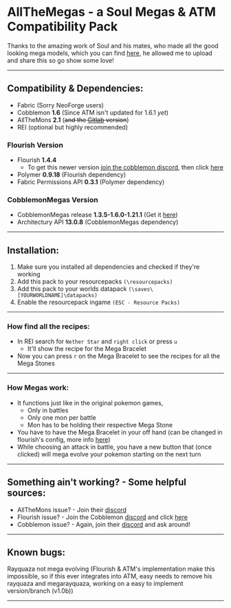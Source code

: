 # AllTheMegas - a Soul Megas & ATM Compatibility Pack

Thanks to the amazing work of Soul and his mates, who made all the good looking mega models, which you can find [here](https://modrinth.com/datapack/soul-megas-free-megas-for-all), he allowed me to upload and share this so go show some love!
____________________________________________________________________________________________________
## Compatibility & Dependencies:

- Fabric (Sorry NeoForge users)
- Cobblemon **1.6** (Since ATM isn't updated for 1.6.1 _yet_)
- AllTheMons **2.1** (~~and the [Gitlab](https://gitlab.com/allthemons/allthemons) version~~)
- REI (optional but highly recommended)

### Flourish Version

- Flourish **1.4.4**  
  - To get this newer version [join the cobblemon discord](https://discord.com/invite/cobblemon), then click [here](https://discord.com/channels/934267676354834442/1311740597119352893/1334187731605000243)
- Polymer **0.9.18** (Flourish dependency)
- Fabric Permissions API **0.3.1** (Polymer dependency)

### CobblemonMegas Version
- CobblemonMegas release **1.3.5-1.6.0-1.21.1** (Get it [here](https://github.com/jornadascobblemon/CobblemonMegas/releases/download/1.3.5-1.6.0-1.21.1/CobblemonMegas-fabric-1.3.5-1.6.0+1.21.1.jar))
- Architectury API **13.0.8** (CobblemonMegas dependency)
____________________________________________________________________________________________________
## Installation:

1. Make sure you installed all dependencies and checked if they're working
2. Add this pack to your resourcepacks `(\resourcepacks)`
3. Add this pack to your worlds datapack `(\saves\[YOURWORLDNAME]\datapacks)`
4. Enable the resourcepack ingame `(ESC - Resource Packs)`
____________________________________________________________________________________________________
### How find all the recipes:
- In REI search for `Nether Star` and `right click` or press `u`
  - It'll show the recipe for the Mega Bracelet
- Now you can press `r` on the Mega Bracelet to see the recipes for all the Mega Stones
____________________________________________________________________________________________________
### How Megas work:
- It functions just like in the original pokemon games, 
  - Only in battles 
  - Only one mon per battle
  - Mon has to be holding their respective Mega Stone 
- You have to have the Mega Bracelet in your off hand (can be changed in flourish's config, more info [here](https://modrinth.com/mod/flourish-cobblemon))
- While choosing an attack in battle, you have a new button that (once clicked) will mega evolve your pokemon starting on the next turn
____________________________________________________________________________________________________
## Something ain't working? - Some helpful sources:

- AllTheMons issue? - Join their [discord](https://discord.gg/amuvCFtMVP)
- Flourish issue? - Join the Cobblemon [discord](https://discord.com/invite/cobblemon) and click [here](https://discord.com/channels/934267676354834442/1311697798248530002/1333236538796150887)
- Cobblemon issue? - Again, join their [discord](https://discord.com/invite/cobblemon) and ask around! 
____________________________________________________________________________________________________
## Known bugs:
Rayquaza not mega evolving (Flourish & ATM's implementation make this impossible, so if this ever integrates into ATM, easy needs to remove his rayquaza and megarayquaza, working on a easy to implement version/branch (v1.0b))
____________________________________________________________________________________________________

